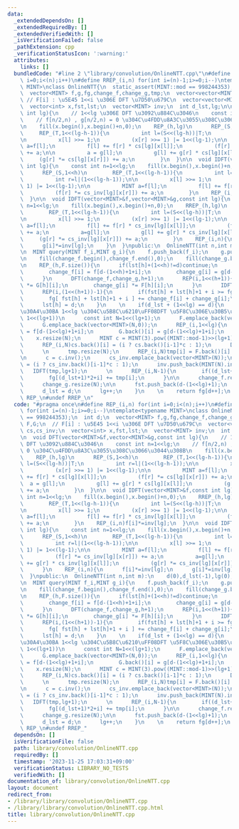 ```yaml
---
data:
  _extendedDependsOn: []
  _extendedRequiredBy: []
  _extendedVerifiedWith: []
  _isVerificationFailed: false
  _pathExtension: cpp
  _verificationStatusIcon: ':warning:'
  attributes:
    links: []
  bundledCode: "#line 2 \"library/convolution/OnlineNTT.cpp\"\n#define REP_(i,n) for(int\
    \ i=0;i<(n);i++)\n#define RREP_(i,n) for(int i=(n)-1;i>=0;i--)\ntemplate<typename\
    \ MINT>\nclass OnlineNTT{\n  static_assert(MINT::mod == 998244353);\n  int d;\n\
    \  vector<MINT> f,g,fg,change_f,change_g,tmp;\n  vector<vector<MINT>> F,G;\n \
    \ // F[i] : \u5E45 1<<i \u306E DFT \u7D50\u679C\n  vector<vector<MINT>> cs,cs_inv;\n\
    \  vector<int> x,fst,lst;\n  vector<MINT> inv;\n  int d_lst,lg;\n\n  void DFT(vector<MINT>&f,vector<MINT>&g,const\
    \ int lg){\n    // 1<<lg \u306E DFT \u3092\u884C\u3046\n    const int n=1<<lg;\n\
    \    // f[n/2,n) , g[n/2,n) = 0 \u304C\u4FDD\u8A3C\u3055\u308C\u3066\u3044\u308B\
    \n    fill(x.begin(),x.begin()+n,0);\n    REP_(h,lg)\n      REP_(S,1<<h)\n   \
    \     REP_(T,1<<(lg-h-1)){\n          int l=(S<<(lg-h))|T;\n          int r=l|(1<<(lg-h-1));\n\
    \n          x[l] >>= 1;\n          (x[r] >>= 1) |= 1<<(lg-1);\n\n          MINT\
    \ a=f[l];\n          f[l] += f[r] * cs[lg][x[l]];\n          (f[r] *= cs[lg][x[r]])\
    \ += a;\n\n          a = g[l];\n          g[l] += g[r] * cs[lg][x[l]];\n     \
    \     (g[r] *= cs[lg][x[r]]) += a;\n        }\n  }\n\n  void IDFT(vector<MINT>&f,const\
    \ int lg){\n    const int n=1<<lg;\n    fill(x.begin(),x.begin()+n,0);\n    RREP_(h,lg)\n\
    \      REP_(S,1<<h)\n        REP_(T,1<<(lg-h-1)){\n          int l=(S<<(lg-h))|T;\n\
    \          int r=l|(1<<(lg-h-1));\n\n          x[l] >>= 1;\n          (x[r] >>=\
    \ 1) |= 1<<(lg-1);\n\n          MINT a=f[l];\n          f[l] += f[r] * cs_inv[lg][x[l]];\n\
    \          (f[r] *= cs_inv[lg][x[r]]) += a;\n        }\n    REP_(i,n)f[i]*=inv[lg];\n\
    \  }\n\n  void IDFT(vector<MINT>&f,vector<MINT>&g,const int lg){\n    const int\
    \ n=1<<lg;\n    fill(x.begin(),x.begin()+n,0);\n    RREP_(h,lg)\n      REP_(S,1<<h)\n\
    \        REP_(T,1<<(lg-h-1)){\n          int l=(S<<(lg-h))|T;\n          int r=l|(1<<(lg-h-1));\n\
    \n          x[l] >>= 1;\n          (x[r] >>= 1) |= 1<<(lg-1);\n\n          MINT\
    \ a=f[l];\n          f[l] += f[r] * cs_inv[lg][x[l]];\n          (f[r] *= cs_inv[lg][x[r]])\
    \ += a;\n          a=g[l];\n          g[l] += g[r] * cs_inv[lg][x[l]];\n     \
    \     (g[r] *= cs_inv[lg][x[r]]) += a;\n        }\n    REP_(i,n){\n      f[i]*=inv[lg];\n\
    \      g[i]*=inv[lg];\n    }\n  }\npublic:\n  OnlineNTT(int n,int m):\n    d(0),d_lst(-1),lg(0),cs(1),cs_inv(1),inv(1),fg(n+m-1){}\n\
    \n  MINT query(MINT f_i,MINT g_i){\n    f.push_back(f_i);\n    g.push_back(g_i);\n\
    \n    fill(change_f.begin(),change_f.end(),0);\n    fill(change_g.begin(),change_g.end(),0);\n\
    \n    REP_(h,F.size()){\n      if(lst[h]+(1<<h)!=d)continue;\n      REP(i,1<<h){\n\
    \        change_f[i] = f[d-(1<<h)+1+i];\n        change_g[i] = g[d-(1<<h)+1+i];\n\
    \      }\n      DFT(change_f,change_g,h+1);\n      REP(i,1<<(h+1)){\n        change_f[i]\
    \ *= G[h][i];\n        change_g[i] *= F[h][i];\n      }\n      IDFT(change_f,change_g,h+1);\n\
    \      REP(i,(1<<(h+1))-1){\n        if(fst[h] + lst[h]+1 + i >= fg.size())break;\n\
    \        fg[ fst[h] + lst[h]+1 + i ] += change_f[i] + change_g[i];\n      }\n\
    \      lst[h] = d;\n    }\n    \n    if(d_lst + (1<<lg) == d){\n      // \u30B5\
    \u30A4\u30BA 1<<lg \u304C\u5B8C\u6210\uFF08DFT \u5F8C\u306E\u30B5\u30A4\u30BA\u306F\
    \ 1<<(lg+1))\n      const int N=1<<(lg+1);\n      F.emplace_back(vector<MINT>(N,0));\n\
    \      G.emplace_back(vector<MINT>(N,0));\n      REP_(i,1<<lg){\n        F.back()[i]\
    \ = f[d-(1<<lg)+1+i];\n        G.back()[i] = g[d-(1<<lg)+1+i];\n      }\n\n  \
    \    x.resize(N);\n      MINT c = MINT(3).pow((MINT::mod-1)>>(lg+1));\n      cs.emplace_back(vector<MINT>(N));\n\
    \      REP_(i,N)cs.back()[i] = (i ? cs.back()[i-1]*c : 1);\n      DFT(F.back(),G.back(),lg+1);\n\
    \      \n      tmp.resize(N);\n      REP_(i,N)tmp[i] = F.back()[i] * G.back()[i];\n\
    \n      c = c.inv();\n      cs_inv.emplace_back(vector<MINT>(N));\n      REP_(i,N)cs_inv.back()[i]\
    \ = (i ? cs_inv.back()[i-1]*c : 1);\n      inv.push_back(MINT(N).inv());\n   \
    \   IDFT(tmp,lg+1);\n      \n      REP_(i,N-1){\n        if((d_lst+1)*2+i >= fg.size())break;\n\
    \        fg[(d_lst+1)*2+i] += tmp[i];\n      }\n\n      change_f.resize(N);\n\
    \      change_g.resize(N);\n\n      fst.push_back(d-(1<<lg)+1);\n      lst.push_back(d);\n\
    \      d_lst = d;\n      lg++;\n    }\n    \n    return fg[d++];\n  }\n};\n#undef\
    \ REP_\n#undef RREP_\n"
  code: "#pragma once\n#define REP_(i,n) for(int i=0;i<(n);i++)\n#define RREP_(i,n)\
    \ for(int i=(n)-1;i>=0;i--)\ntemplate<typename MINT>\nclass OnlineNTT{\n  static_assert(MINT::mod\
    \ == 998244353);\n  int d;\n  vector<MINT> f,g,fg,change_f,change_g,tmp;\n  vector<vector<MINT>>\
    \ F,G;\n  // F[i] : \u5E45 1<<i \u306E DFT \u7D50\u679C\n  vector<vector<MINT>>\
    \ cs,cs_inv;\n  vector<int> x,fst,lst;\n  vector<MINT> inv;\n  int d_lst,lg;\n\
    \n  void DFT(vector<MINT>&f,vector<MINT>&g,const int lg){\n    // 1<<lg \u306E\
    \ DFT \u3092\u884C\u3046\n    const int n=1<<lg;\n    // f[n/2,n) , g[n/2,n) =\
    \ 0 \u304C\u4FDD\u8A3C\u3055\u308C\u3066\u3044\u308B\n    fill(x.begin(),x.begin()+n,0);\n\
    \    REP_(h,lg)\n      REP_(S,1<<h)\n        REP_(T,1<<(lg-h-1)){\n          int\
    \ l=(S<<(lg-h))|T;\n          int r=l|(1<<(lg-h-1));\n\n          x[l] >>= 1;\n\
    \          (x[r] >>= 1) |= 1<<(lg-1);\n\n          MINT a=f[l];\n          f[l]\
    \ += f[r] * cs[lg][x[l]];\n          (f[r] *= cs[lg][x[r]]) += a;\n\n        \
    \  a = g[l];\n          g[l] += g[r] * cs[lg][x[l]];\n          (g[r] *= cs[lg][x[r]])\
    \ += a;\n        }\n  }\n\n  void IDFT(vector<MINT>&f,const int lg){\n    const\
    \ int n=1<<lg;\n    fill(x.begin(),x.begin()+n,0);\n    RREP_(h,lg)\n      REP_(S,1<<h)\n\
    \        REP_(T,1<<(lg-h-1)){\n          int l=(S<<(lg-h))|T;\n          int r=l|(1<<(lg-h-1));\n\
    \n          x[l] >>= 1;\n          (x[r] >>= 1) |= 1<<(lg-1);\n\n          MINT\
    \ a=f[l];\n          f[l] += f[r] * cs_inv[lg][x[l]];\n          (f[r] *= cs_inv[lg][x[r]])\
    \ += a;\n        }\n    REP_(i,n)f[i]*=inv[lg];\n  }\n\n  void IDFT(vector<MINT>&f,vector<MINT>&g,const\
    \ int lg){\n    const int n=1<<lg;\n    fill(x.begin(),x.begin()+n,0);\n    RREP_(h,lg)\n\
    \      REP_(S,1<<h)\n        REP_(T,1<<(lg-h-1)){\n          int l=(S<<(lg-h))|T;\n\
    \          int r=l|(1<<(lg-h-1));\n\n          x[l] >>= 1;\n          (x[r] >>=\
    \ 1) |= 1<<(lg-1);\n\n          MINT a=f[l];\n          f[l] += f[r] * cs_inv[lg][x[l]];\n\
    \          (f[r] *= cs_inv[lg][x[r]]) += a;\n          a=g[l];\n          g[l]\
    \ += g[r] * cs_inv[lg][x[l]];\n          (g[r] *= cs_inv[lg][x[r]]) += a;\n  \
    \      }\n    REP_(i,n){\n      f[i]*=inv[lg];\n      g[i]*=inv[lg];\n    }\n\
    \  }\npublic:\n  OnlineNTT(int n,int m):\n    d(0),d_lst(-1),lg(0),cs(1),cs_inv(1),inv(1),fg(n+m-1){}\n\
    \n  MINT query(MINT f_i,MINT g_i){\n    f.push_back(f_i);\n    g.push_back(g_i);\n\
    \n    fill(change_f.begin(),change_f.end(),0);\n    fill(change_g.begin(),change_g.end(),0);\n\
    \n    REP_(h,F.size()){\n      if(lst[h]+(1<<h)!=d)continue;\n      REP(i,1<<h){\n\
    \        change_f[i] = f[d-(1<<h)+1+i];\n        change_g[i] = g[d-(1<<h)+1+i];\n\
    \      }\n      DFT(change_f,change_g,h+1);\n      REP(i,1<<(h+1)){\n        change_f[i]\
    \ *= G[h][i];\n        change_g[i] *= F[h][i];\n      }\n      IDFT(change_f,change_g,h+1);\n\
    \      REP(i,(1<<(h+1))-1){\n        if(fst[h] + lst[h]+1 + i >= fg.size())break;\n\
    \        fg[ fst[h] + lst[h]+1 + i ] += change_f[i] + change_g[i];\n      }\n\
    \      lst[h] = d;\n    }\n    \n    if(d_lst + (1<<lg) == d){\n      // \u30B5\
    \u30A4\u30BA 1<<lg \u304C\u5B8C\u6210\uFF08DFT \u5F8C\u306E\u30B5\u30A4\u30BA\u306F\
    \ 1<<(lg+1))\n      const int N=1<<(lg+1);\n      F.emplace_back(vector<MINT>(N,0));\n\
    \      G.emplace_back(vector<MINT>(N,0));\n      REP_(i,1<<lg){\n        F.back()[i]\
    \ = f[d-(1<<lg)+1+i];\n        G.back()[i] = g[d-(1<<lg)+1+i];\n      }\n\n  \
    \    x.resize(N);\n      MINT c = MINT(3).pow((MINT::mod-1)>>(lg+1));\n      cs.emplace_back(vector<MINT>(N));\n\
    \      REP_(i,N)cs.back()[i] = (i ? cs.back()[i-1]*c : 1);\n      DFT(F.back(),G.back(),lg+1);\n\
    \      \n      tmp.resize(N);\n      REP_(i,N)tmp[i] = F.back()[i] * G.back()[i];\n\
    \n      c = c.inv();\n      cs_inv.emplace_back(vector<MINT>(N));\n      REP_(i,N)cs_inv.back()[i]\
    \ = (i ? cs_inv.back()[i-1]*c : 1);\n      inv.push_back(MINT(N).inv());\n   \
    \   IDFT(tmp,lg+1);\n      \n      REP_(i,N-1){\n        if((d_lst+1)*2+i >= fg.size())break;\n\
    \        fg[(d_lst+1)*2+i] += tmp[i];\n      }\n\n      change_f.resize(N);\n\
    \      change_g.resize(N);\n\n      fst.push_back(d-(1<<lg)+1);\n      lst.push_back(d);\n\
    \      d_lst = d;\n      lg++;\n    }\n    \n    return fg[d++];\n  }\n};\n#undef\
    \ REP_\n#undef RREP_"
  dependsOn: []
  isVerificationFile: false
  path: library/convolution/OnlineNTT.cpp
  requiredBy: []
  timestamp: '2023-11-25 17:03:31+09:00'
  verificationStatus: LIBRARY_NO_TESTS
  verifiedWith: []
documentation_of: library/convolution/OnlineNTT.cpp
layout: document
redirect_from:
- /library/library/convolution/OnlineNTT.cpp
- /library/library/convolution/OnlineNTT.cpp.html
title: library/convolution/OnlineNTT.cpp
---
```

